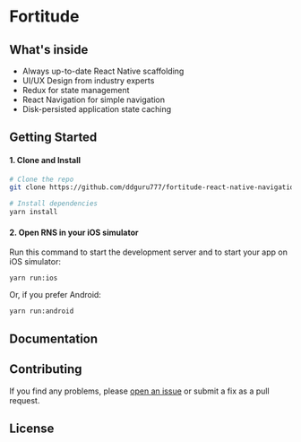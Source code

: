 # Fortitude


## What's inside

- Always up-to-date React Native scaffolding
- UI/UX Design from industry experts
- Redux for state management
- React Navigation for simple navigation
- Disk-persisted application state caching

## Getting Started

#### 1. Clone and Install

```bash
# Clone the repo
git clone https://github.com/ddguru777/fortitude-react-native-navigation-login

# Install dependencies
yarn install
```

#### 2. Open RNS in your iOS simulator

Run this command to start the development server and to start your app on iOS simulator:
```
yarn run:ios
```

Or, if you prefer Android:
```
yarn run:android
```


## Documentation


## Contributing

If you find any problems, please [open an issue](https://github.com/ddguru777/fortitude-react-native-navigation-login/issues) or submit a fix as a pull request.


## License

